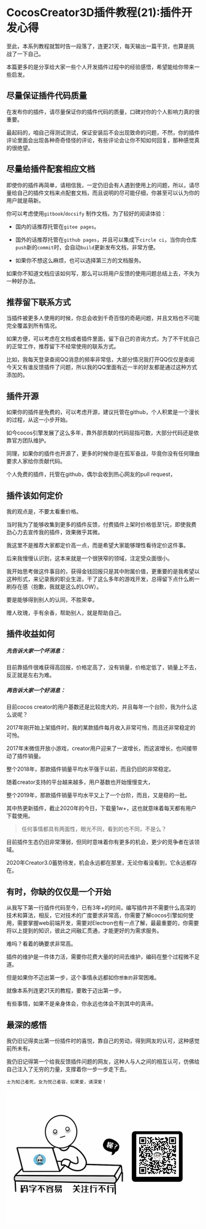 # CocosCreator3D插件教程(21):插件开发心得

至此，本系列教程就暂时告一段落了，连更21天，每天输出一篇干货，也算是挑战了一下自己。

本篇更多的是分享给大家一些个人开发插件过程中的经验感悟，希望能给你带来一些启发。



## 尽量保证插件代码质量

在发布你的插件，请尽量保证你的插件代码的质量，口碑对你的个人影响力真的很重要。

最起码的，咱自己得测试测试，保证安装后不会出现致命的问题，不然，你的插件评论里面会出现各种奇奇怪怪的评论，有些评论会让你不知如何回复，那种感觉真的很绝望。



## 尽量给插件配套相应文档

即使你的插件再简单，请相信我，一定仍旧会有人遇到使用上的问题，所以，请尽量给自己的插件文档来点配套文档，而且说明的尽可能仔细，你甚至可以认为你的用户就是萌新。

你可以考虑使用`gitbook`/`docsify` 制作文档，为了较好的阅读体验：

- 国内的话推荐托管在`gitee pages`。

- 国外的话推荐托管在`github pages`，并且可以集成下`circle ci`，当你向仓库`push`新的`commit`时，会自动`build`更新发布文档，非常方便。
- 如果你不想这么麻烦，也可以选择第三方的文档服务。

如果你不知道文档应该如何写，那么可以将用户反馈的使用问题总结上去，不失为一种好办法。



## 推荐留下联系方式

当插件被更多人使用的时候，你总会收到千奇百怪的奇葩问题，并且文档也不可能完全覆盖到所有情况。

如果方便，可以考虑在文档或者插件里面，留下自己的咨询方式，为了不干扰自己的正常工作，推荐留下不经常使用的联系方式。

比如，我每天登录查阅QQ消息的频率非常低，大部分情况我打开QQ仅仅是查阅今天又有谁反馈插件了问题，所以我的QQ里面有近一半的好友都是通过这种方式添加的。



## 插件开源

如果你的插件是免费的，可以考虑开源，建议托管在github，个人积累是一个漫长的过程，从这一小步开始。

如今cocos引擎发展了这么多年，靠外部贡献的代码屈指可数，大部分代码还是依靠官方团队维护。

同理，如果你的插件也开源了，更多的时候你是在孤军奋战，毕竟你没有任何理由要求人家给你贡献代码。

个人免费的插件，托管在github，偶尔会收到热心网友的pull request，



## 插件该如何定价

我的观点是，不要太看重价格。

当时我为了能够收集到更多的插件反馈，付费插件上架时价格低至1元，即使我费劲心力去宣传我的插件，效果微乎其微。

我这里不是推荐大家都定价高一点，而是希望大家能够理性看待定价这件事。

后来我慢慢认识到，这本来就是一个很狭窄的领域，注定受众面很小。

我开始思考做这件事目的，获得金钱回报只是其中附属价值，更重要的是我希望以这种形式，来记录我的职业生涯，干了这么多年的游戏开发，总得留下点什么刷一刷存在感（抱歉，我就是这么的LOW）。

要是能够得到别人的认同，不胜荣幸。

赠人玫瑰，手有余香，帮助别人，就是帮助自己。



## 插件收益如何

##### 先告诉大家一个坏消息：

目前靠插件很难获得高回报，价格定高了，没有销量，价格定低了，销量上不去，反正就是左右为难。

##### 再告诉大家一个好消息：

目前cocos creator的用户基数还是比较庞大的，并且每年一个台阶，我为什么这么说呢？

2017年刚开始上架插件时，我的某款插件每月收入非常可怜，而且还非常稳定的可怜。

2017年末微信开放小游戏，creator用户迎来了一波增长，而这波增长，也间接带动了插件销量。

整个2018年，那款插件销量平均水平强于以前，而且仍旧的非常稳定。

随着creator支持的平台越来越多，用户基数也开始慢慢变大，

整个2019年，那款插件销量平均水平又上了一个台阶，而且，又是稳的一批。

其中热更新插件，截止2020年的今日，下载量1w+，这也就意味着每天都有用户下载使用。

>任何事情都具有两面性，眼光不同，看到的也不同，不是么？

目前插件生态仍旧非常薄弱，但同时意味着你有更多的机会，更少的竞争者在该领域。

2020年Creator3.0蓄势待发，机会永远都在那里，无论你看没看到，它永远都存在。



## 有时，你缺的仅仅是一个开始

从我写下第一行插件代码至今，已有3年+的时间，编写插件并不需要什么高深的技术和算法，相反，它对技术的广度要求非常高，你需要了解cocos引擎如何使用，需要掌握web前端开发，需要对Electron也有一点了解，最最重要的，你需要将以上提到的知识，彼此之间融汇贯通，才能更好的为需求服务。

难吗？看着的确要求非常高。

插件的维护是一件体力活，需要你花费大量的时间去维护，编码在整个过程微不足道。

但是如果你不迈出第一步，这个事情永远都如你`想象的`非常困难。

就像本系列连更21天的教程，要敢于迈出第一步。

有些事情，如果不是亲身体会，你永远也体会不到其中的真谛。



## 最深的感悟

我仍旧记得卖出第一份插件时的喜悦，靠自己的劳动，得到网友的认可，这种感觉前所未有。

我仍旧记得第一个给我反馈插件问题的网友，这种人与人之间的相互认可，仿佛给自己注入了无穷的力量，支撑着你一步一步走下去。

`士为知己者死，女为悦己者容，如果爱，请深爱！`

![](res/wx-guan-zhu-20201026231652837.gif)
